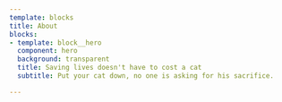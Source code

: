 ```yaml
---
template: blocks
title: About
blocks:
- template: block__hero
  component: hero
  background: transparent
  title: Saving lives doesn't have to cost a cat
  subtitle: Put your cat down, no one is asking for his sacrifice.

---
```

